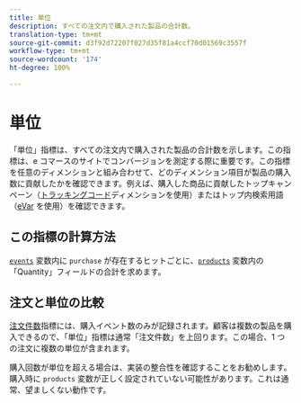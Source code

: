 ```yaml
---
title: 単位
description: すべての注文内で購入された製品の合計数。
translation-type: tm+mt
source-git-commit: d3f92d72207f027d35f81a4ccf70d01569c3557f
workflow-type: tm+mt
source-wordcount: '174'
ht-degree: 100%

---
```



# 単位

「単位」指標は、すべての注文内で購入された製品の合計数を示します。この指標は、e コマースのサイトでコンバージョンを測定する際に重要です。この指標を任意のディメンションと組み合わせて、どのディメンション項目が製品の購入数に貢献したかを確認できます。例えば、購入した商品に貢献したトップキャンペーン（[トラッキングコード](../dimensions/tracking-code.md)ディメンションを使用）またはトップ内検索用語（[eVar](../dimensions/evar.md) を使用）を確認できます。

## この指標の計算方法

[`events`](/help/implement/vars/page-vars/events/events-overview.md) 変数内に `purchase` が存在するヒットごとに、[`products`](/help/implement/vars/page-vars/products.md) 変数内の「Quantity」フィールドの合計を求めます。

## 注文と単位の比較

[注文件数](orders.md)指標には、購入イベント数のみが記録されます。顧客は複数の製品を購入できるので、「単位」指標は通常「注文件数」を上回ります。この場合、1 つの注文に複数の単位が含まれます。

購入回数が単位を超える場合は、実装の整合性を確認することをお勧めします。購入時に `products` 変数が正しく設定されていない可能性があります。これは通常、望ましくない動作です。
